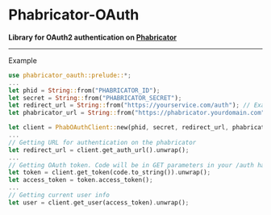 # Phabricator-OAuth

**Library for OAuth2 authentication on [Phabricator](https://www.phacility.com/phabricator/)**

---

Example
```rust
use phabricator_oauth::prelude::*;
...
let phid = String::from("PHABRICATOR_ID");
let secret = String::from("PHABRICATOR_SECRET");
let redirect_url = String::from("https://yourservice.com/auth"); // Exactly like in oauth settings on phabricator
let phabricator_url = String::from("https://phabricator.yourdomain.com");

let client = PhabOAuthClient::new(phid, secret, redirect_url, phabricator_url).unwrap();
...
// Getting URL for authentication on the phabricator
let redirect_url = client.get_auth_url().unwrap();
...
// Getting OAuth token. Code will be in GET parameters in your /auth handler
let token = client.get_token(code.to_string()).unwrap();
let access_token = token.access_token();
...
// Getting current user info
let user = client.get_user(access_token).unwrap();
```
